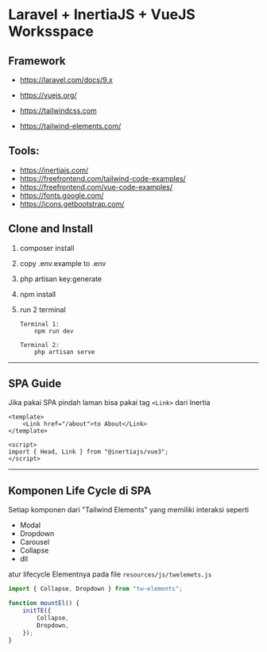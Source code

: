 # Laravel + InertiaJS + VueJS Worksspace

## Framework

-   https://laravel.com/docs/9.x

-   https://vuejs.org/
-   https://tailwindcss.com
-   https://tailwind-elements.com/

## Tools:

-   https://inertiajs.com/
-   https://freefrontend.com/tailwind-code-examples/
-   https://freefrontend.com/vue-code-examples/
-   https://fonts.google.com/
-   https://icons.getbootstrap.com/

## Clone and Install

1. composer install

2. copy .env.example to .env

3. php artisan key:generate

4. npm install

5. run 2 terminal

    ```
    Terminal 1:
        npm run dev

    Terminal 2:
        php artisan serve

    ```

<hr>

## SPA Guide

Jika pakai SPA pindah laman bisa pakai tag `<Link>` dari Inertia

```vue
<template>
    <Link href="/about">to About</Link>
</template>

<script>
import { Head, Link } from "@inertiajs/vue3";
</script>
```

<hr>

## Komponen Life Cycle di SPA

Setiap komponen dari "Tailwind Elements" yang memiliki interaksi seperti

-   Modal
-   Dropdown
-   Carousel
-   Collapse
-   dll

atur lifecycle Elementnya pada file `resources/js/twelemets.js`

```js
import { Collapse, Dropdown } from "tw-elements";

function mountEl() {
    initTE({
        Collapse,
        Dropdown,
    });
}
```
